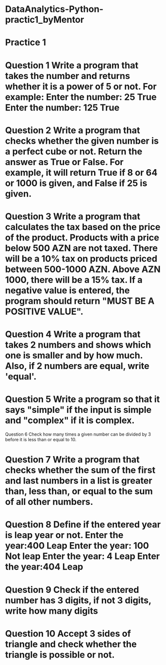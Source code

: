 # DataAnalytics-Python-practic1_byMentor
				
Practice 1
==========
Question 1
Write a program that takes the number and returns whether it is a power of 5 or not. For example:
Enter the number: 25
True
Enter the number: 125
True
============
Question 2
Write a program that checks whether the given number is a perfect cube or not. Return the answer as True or False. For example, it will return True if 8 or 64 or 1000 is given, and False if 25 is given.
===========
Question 3
Write a program that calculates the tax based on the price of the product. Products with a price below 500 AZN are not taxed. There will be a 10% tax on products priced between 500-1000 AZN. Above AZN 1000, there will be a 15% tax. If a negative value is entered, the program should return "MUST BE A POSITIVE VALUE".
============
Question 4
Write a program that takes 2 numbers and shows which one is smaller and by how much. Also, if 2 numbers are equal, write 'equal'.
=========
Question 5
Write a program so that it says "simple" if the input is simple and "complex" if it is complex.
=======
Question 6
Check how many times a given number can be divided by 3 before it is less than or equal to 10.


Question 7
Write a program that checks whether the sum of the first and last numbers in a list is greater than, less than, or equal to the sum of all other numbers.
========
Question 8
Define if the entered year is leap year or not.
Enter the year:400
Leap 
Enter the year: 100
Not leap
Enter the year: 4
Leap
Enter the year:404
Leap
========
Question 9
Check if the entered number has 3 digits, if not 3 digits, write how many digits
========
Question 10
Accept 3 sides of triangle and check whether the triangle is possible or not.
========


